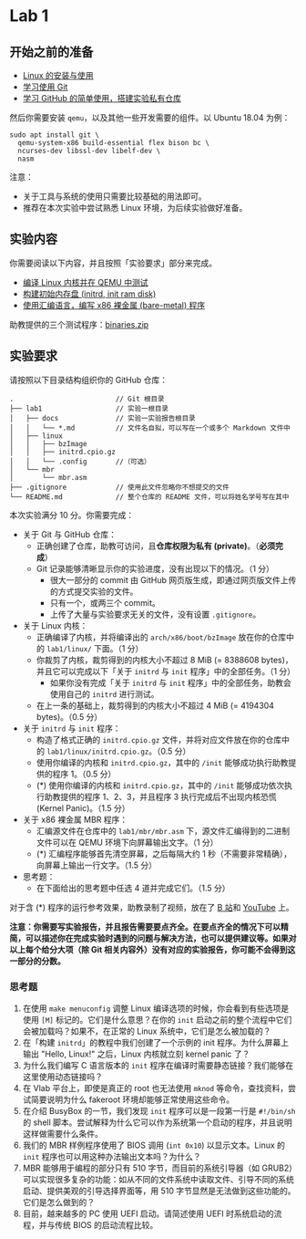 # Lab 1

## 开始之前的准备

- [Linux 的安装与使用](linux/)
- [学习使用 Git](git/)
- [学习 GitHub 的简单使用，搭建实验私有仓库](github/)

然后你需要安装 `qemu`，以及其他一些开发需要的组件。以 Ubuntu 18.04 为例：

```shell
sudo apt install git \
  qemu-system-x86 build-essential flex bison bc \
  ncurses-dev libssl-dev libelf-dev \
  nasm
```

注意：

- 关于工具与系统的使用只需要比较基础的用法即可。
- 推荐在本次实验中尝试熟悉 Linux 环境，为后续实验做好准备。

## 实验内容

你需要阅读以下内容，并且按照「实验要求」部分来完成。

- [编译 Linux 内核并在 QEMU 中测试](kernel/)
- [构建初始内存盘 (initrd, init ram disk)](initrd/)
- [使用汇编语言，编写 x86 裸金属 (bare-metal) 程序](mbr/)

助教提供的三个测试程序：[binaries.zip](binaries.zip)

## 实验要求

请按照以下目录结构组织你的 GitHub 仓库：

```
.                         // Git 根目录
├── lab1                  // 实验一根目录
│   ├── docs              // 实验一实验报告根目录
│   │   └── *.md          // 文件名自拟，可以写在一个或多个 Markdown 文件中
│   ├── linux
│   │   ├── bzImage
│   │   ├── initrd.cpio.gz
│   │   └── .config       //（可选）
│   └── mbr
│       └── mbr.asm
├── .gitignore            // 使用此文件忽略你不想提交的文件   
└── README.md             // 整个仓库的 README 文件，可以将姓名学号写在其中
```

本次实验满分 10 分。你需要完成：

- 关于 Git 与 GitHub 仓库：
  - 正确创建了仓库，助教可访问，且**仓库权限为私有 (private)**。（**必须完成**）
  - Git 记录能够清晰显示你的实验进度，没有出现以下的情况。（1 分）
    - 很大一部分的 commit 由 GitHub 网页版生成，即通过网页版文件上传的方式提交实验的文件。
    - 只有一个，或两三个 commit。
    - 上传了大量与实验要求无关的文件，没有设置 `.gitignore`。
- 关于 Linux 内核：
  - 正确编译了内核，并将编译出的 `arch/x86/boot/bzImage` 放在你的仓库中的 `lab1/linux/` 下面。（1 分）
  - 你裁剪了内核，裁剪得到的内核大小不超过 8 MiB (= 8388608 bytes)，并且它可以完成以下「关于 `initrd` 与 `init` 程序」中的全部任务。（1 分）
    - 如果你没有完成「关于 `initrd` 与 `init` 程序」中的全部任务，助教会使用自己的 `initrd` 进行测试。
  - 在上一条的基础上，裁剪得到的内核大小不超过 4 MiB (= 4194304 bytes)。（0.5 分）
- 关于 `initrd` 与 `init` 程序：
  - 构造了格式正确的 `initrd.cpio.gz` 文件，并将对应文件放在你的仓库中的 `lab1/linux/initrd.cpio.gz`。（0.5 分）
  - 使用你编译的内核和 `initrd.cpio.gz`，其中的 `/init` 能够成功执行助教提供的程序 1。（0.5 分）
  - (\*) 使用你编译的内核和 `initrd.cpio.gz`，其中的 `/init` 能够成功依次执行助教提供的程序 1、2、3，并且程序 3 执行完成后不出现内核恐慌 (Kernel Panic)。（1.5 分）
- 关于 x86 裸金属 MBR 程序：
  - 汇编源文件在仓库中的 `lab1/mbr/mbr.asm` 下，源文件汇编得到的二进制文件可以在 QEMU 环境下向屏幕输出文字。（1 分）
  - (\*) 汇编程序能够首先清空屏幕，之后每隔大约 1 秒（不需要非常精确），向屏幕上输出一行文字。（1.5 分）
- 思考题：
  - 在下面给出的思考题中任选 4 道并完成它们。（1.5 分）

对于含 (\*) 程序的运行参考效果，助教录制了视频，放在了 [B 站](https://www.bilibili.com/video/av92882690/)和 [YouTube](https://www.youtube.com/watch?v=F_Qlz-9I3A8) 上。

**注意：你需要写实验报告，并且报告需要要点齐全。在要点齐全的情况下可以精简，可以描述你在完成实验时遇到的问题与解决方法，也可以提供建议等。如果对以上每个给分大项（除 Git 相关内容外）没有对应的实验报告，你可能不会得到这一部分的分数。**

### 思考题

1. 在使用 `make menuconfig` 调整 Linux 编译选项的时候，你会看到有些选项是使用 `[M]` 标记的。它们是什么意思？在你的 `init` 启动之前的整个流程中它们会被加载吗？如果不，在正常的 Linux 系统中，它们是怎么被加载的？
2. 在「构建 `initrd`」的教程中我们创建了一个示例的 init 程序。为什么屏幕上输出 "Hello, Linux!" 之后，Linux 内核就立刻 kernel panic 了？
3. 为什么我们编写 C 语言版本的 `init` 程序在编译时需要静态链接？我们能够在这里使用动态链接吗？
4. 在 Vlab 平台上，即使是真正的 root 也无法使用 `mknod` 等命令，查找资料，尝试简要说明为什么 fakeroot 环境却能够正常使用这些命令。
5. 在介绍 BusyBox 的一节，我们发现 `init` 程序可以是一段第一行是 `#!/bin/sh` 的 shell 脚本。尝试解释为什么它可以作为系统第一个启动的程序，并且说明这样做需要什么条件。
6. 我们的 MBR 样例程序使用了 BIOS 调用 (`int 0x10`) 以显示文本。Linux 的 `init` 程序也可以用这种办法输出文本吗？为什么？
7. MBR 能够用于编程的部分只有 510 字节，而目前的系统引导器（如 GRUB2）可以实现很多复杂的功能：如从不同的文件系统中读取文件、引导不同的系统启动、提供美观的引导选择界面等，用 510 字节显然是无法做到这些功能的。它们是怎么做到的？
8. 目前，越来越多的 PC 使用 UEFI 启动。请简述使用 UEFI 时系统启动的流程，并与传统 BIOS 的启动流程比较。
